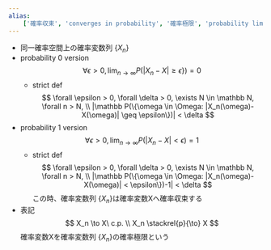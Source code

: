 ```yaml
---
alias:
    ['確率収束', 'converges in probability', '確率極限', 'probability limit']
---
```

- 同一確率空間上の確率変数列 $\{X_n\}$
- probability 0 version
    $$ \forall \epsilon > 0, \lim_{n \rightarrow \infty} P(|X_n-X| \geq \epsilon\}) = 0 $$
    - strict def
        $$ \forall \epsilon > 0, \forall \delta > 0, \exists N \in \mathbb N, \forall n > N, \\ |\mathbb P(\{\omega \in \Omega: |X_n(\omega)-X(\omega)| \geq \epsilon\})| < \delta $$
- probability 1 version
    $$ \forall \epsilon > 0, \lim_{n \rightarrow \infty} P(|X_n-X| < \epsilon) = 1 $$
    - strict def
        $$ \forall \epsilon > 0, \forall \delta > 0, \exists N \in \mathbb N, \forall n > N, \\ |\mathbb P(\{\omega \in \Omega: |X_n(\omega)-X(\omega)| < \epsilon\})-1| < \delta $$
この時、確率変数列 $\{X_n\}$は確率変数Xへ確率収束する
- 表記
    $$ X_n \to X\ c.p. \\ X_n \stackrel{p}{\to} X $$
確率変数Xを確率変数列 $\{X_n\}$の確率極限という